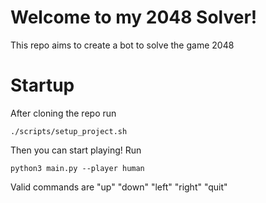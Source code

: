 # Welcome to my 2048 Solver!

This repo aims to create a bot to solve the game 2048

# Startup

After cloning the repo run 
```
./scripts/setup_project.sh
```

Then you can start playing! Run 
```
python3 main.py --player human
```

Valid commands are 
"up"
"down"
"left"
"right"
"quit" 
